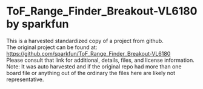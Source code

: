 
# ToF_Range_Finder_Breakout-VL6180 by sparkfun  
This is a harvested standardized copy of a project from github.  
The original project can be found at:  
https://github.com/sparkfun/ToF_Range_Finder_Breakout-VL6180  
Please consult that link for additional, details, files, and license information.  
Note: It was auto harvested and if the original repo had more than one board file or anything out of the ordinary the files here are likely not representative.  
    